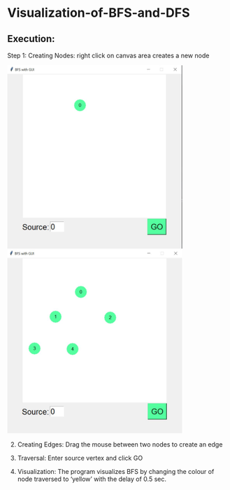 # Visualization-of-BFS-and-DFS

## Execution:    
Step 1: Creating Nodes: right click on canvas area creates a new node
<br>
<p>
<img src = "bfs_output/a.JPG" width = "400"/>
<img src = "bfs_output/b.JPG" width = "400"/>
<p/>


2. Creating Edges: Drag the mouse between two nodes to create an edge











3. Traversal:  Enter source vertex and click GO
4. Visualization: The program visualizes BFS by changing the colour of node traversed to ‘yellow’ with the delay of 0.5 sec.






 








